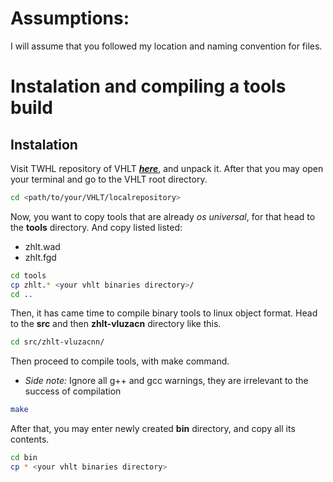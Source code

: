 # Assumptions:
I will assume that you followed my location and naming convention for files.

# Instalation and compiling a tools build

## Instalation

Visit TWHL repository of VHLT ***[here](https://github.com/twhl-community/VHLT-V34)***, and unpack it. After that you may open your terminal and go to the VHLT root directory.

```sh
cd <path/to/your/VHLT/localrepository>
```

Now, you want to copy tools that are already *os universal*, for that head to the **tools** directory. And copy listed listed:
- zhlt.wad
- zhlt.fgd

```sh
cd tools
cp zhlt.* <your vhlt binaries directory>/
cd ..
```

Then, it has came time to compile binary tools to linux object format. Head to the **src** and then **zhlt-vluzacn** directory like this.

```sh
cd src/zhlt-vluzacnn/
```

Then proceed to compile tools, with make command.

- *Side note:* Ignore all g++ and gcc warnings, they are irrelevant to the success of compilation

```sh
make
```

After that, you may enter newly created **bin** directory, and copy all its contents.

```sh
cd bin
cp * <your vhlt binaries directory>
```